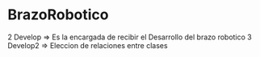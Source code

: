 # BrazoRobotico
2 Develop => Es la encargada de recibir el Desarrollo del brazo robotico
3 Develop2 => Eleccion de relaciones entre clases
